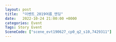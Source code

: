 ```yaml
---
layout: post
title:  "이벤트_2019여름_엔딩"
date:   2022-10-24 21:00:00 +0000
categories: Event
Tags: Story Event
SceneCode: ["scene_evt190627_cp0_q2_s10,7429311"]
---
```

